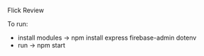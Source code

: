 Flick Review

To run: 
- install modules -> npm install express firebase-admin dotenv
- run -> npm start
